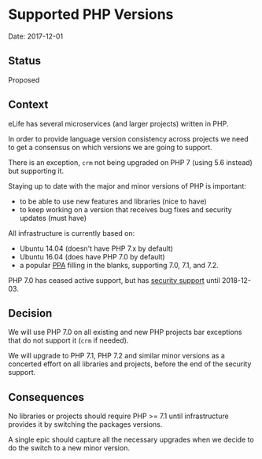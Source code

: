 # Supported PHP Versions

Date: 2017-12-01

## Status

Proposed

## Context 

eLife has several microservices (and larger projects) written in PHP.

In order to provide language version consistency across projects we need to get a consensus on which versions we are going to support. 

There is an exception, `crm` not being upgraded on PHP 7 (using 5.6 instead) but supporting it.

Staying up to date with the major and minor versions of PHP is important:

- to be able to use new features and libraries (nice to have)
- to keep working on a version that receives bug fixes and security updates (must have)

All infrastructure is currently based on:

- Ubuntu 14.04 (doesn't have PHP 7.x by default)
- Ubuntu 16.04 (does have PHP 7.0 by default)
- a popular [PPA](https://launchpad.net/~ondrej/+archive/ubuntu/php) filling in the blanks, supporting 7.0, 7.1, and 7.2.

PHP 7.0 has ceased active support, but has [security support](http://php.net/supported-versions.php) until 2018-12-03.

## Decision

We will use PHP 7.0 on all existing and new PHP projects bar exceptions that do not support it (`crm` if needed).

We will upgrade to PHP 7.1, PHP 7.2 and similar minor versions as a concerted effort on all libraries and projects, before the end of the security support.

## Consequences

No libraries or projects should require PHP >= 7.1 until infrastructure provides it by switching the packages versions.

A single epic should capture all the necessary upgrades when we decide to do the switch to a new minor version.
